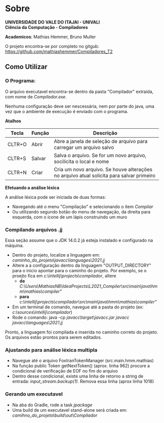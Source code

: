 

# Sobre
**UNIVERSIDADE DO VALE DO ITAJAI - UNIVALI**   
**Ciência da Computação - Compiladores**

**Academicos**: Mathias Hemmer, Bruno Muller

O projeto encontra-se por completo no gitgub:   
https://github.com/mathiashemmer/Compiladores_T2

## Como Utilizar

### O Programa:

O arquivo executavel encontra-se dentro da pasta "Compilador" extraida, com nome de *Compilador.exe*.

Nenhuma configuração deve ser nescessária, nem por parte do java, uma vez que o ambiente de execução é enviado com o programa.

**Atalhos**

|Tecla|Função|Descrição|
|-----|------|---------|
|CLTR+O|Abrir|Abre a janela de seleção de arquivo para carregar um arquivo salvo|
|CLTR+S|Salvar|Salva o arquivo. Se for um novo arquivo, socilicita o local e nome |
|CLTR+N|Criar|Cria um novo arquivo. Se houve alterações no arquivo atual solicita para salvar primeiro|

**Efetuando a análise léxica**

A análise léxica pode ser iniciada de duas formas:
- Navegando até o menu "Compilação" e selecionando o item *Compilar*
- Ou utilizando segundo botão do menu de navegação, da direita para esquerda, com o ícone de um lápis construindo um muro


### Compilando arquivos .jj

Essa seção assume que o JDK 14.0.2 já esteja instalado e configurado na máquina.
- Dentro do projeto, localize a linguagem em: *caminho_do_projeto\javacc\languages\2021.jj*
- Altere a a configuração dentro da linguagem "OUTPUT_DIRECTORY" para o inicio apontar para o caminho do projeto. Por exemplo, se o proejto fica em *c:\\intellij\projects\compilador*, altere 
  - **de** *C:\\Users\\MathiasNB\\IdeaProjects\\L2021_Compiler\\src\\main\\java\\hmm\\mathias\\compiler"*
  - **para** *c:\\intellij\projects\compilador\src\\main\\java\\hmm\\mathias\\compiler"*
- Em um terminal de comando, navegue até a pasta do projeto (ex: *c:\sources\\intellij\compilador*)
- Rode o comando: java -cp *javacc\target\javacc.jar javacc javacc\languages\2021.jj*

Pronto, a linguagem foi compilada e inserida no caminho correto do projeto. Os arquivos estão prontos para serem editados.

### Ajustando para análise léxica multipla

- Navegue até o arquivo FoxtranTokenManager (src.main.hmm.mathias)
- Na função public Token getNextToken() (aprox. linha 962) procure a condicional de verificação de EOF no fim do arquivo
- Dentro desse condicional, existe uma linha de retorno a string de entrada: *input_stream.backup(1)*. Remova essa linha (aprox linha 1018)

### Gerando um executavel

- Na aba do Gradle, rode a task *jpackage*
- Uma build de um executavel stand-alone será criada em: *camihno_do_projeto\build\out\Compilador*


